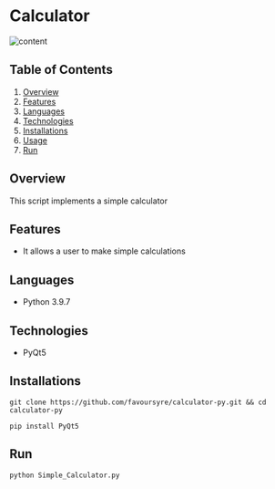 # Calculator

![content](https://drive.google.com/uc?export=download&id=1XByd4w0EGgaF1Q4wjoCsgCSZzCvZKgRV)

## Table of Contents

1. [Overview](#overview)
2. [Features](#features)
3. [Languages](#languages)
4. [Technologies](#technologies)
5. [Installations](#installations)
6. [Usage](#usage)
7. [Run](#run)

## Overview

This script implements a simple calculator

## Features

- It allows a user to make simple calculations

## Languages

- Python 3.9.7

## Technologies

- PyQt5

## Installations

```shell
git clone https://github.com/favoursyre/calculator-py.git && cd calculator-py
```

```shell
pip install PyQt5
```

## Run

```shell
python Simple_Calculator.py
```

